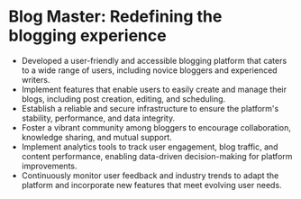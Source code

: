 # Blog Master: Redefining the blogging experience

- Developed a user-friendly and accessible blogging platform that caters to a wide range of users, including novice bloggers and experienced writers.
- Implement features that enable users to easily create and manage their blogs, including post creation, editing, and scheduling.
- Establish a reliable and secure infrastructure to ensure the platform's stability, performance, and data integrity.
- Foster a vibrant community among bloggers to encourage collaboration, knowledge sharing, and mutual support.
- Implement analytics tools to track user engagement, blog traffic, and content performance, enabling data-driven decision-making for platform improvements.
- Continuously monitor user feedback and industry trends to adapt the platform and incorporate new features that meet evolving user needs.
